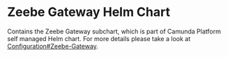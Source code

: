 # Zeebe Gateway Helm Chart

Contains the Zeebe Gateway subchart, which is part of Camunda Platform self managed Helm chart. For more details please take a look at [Configuration#Zeebe-Gateway](../../README#zeebe-gateway).